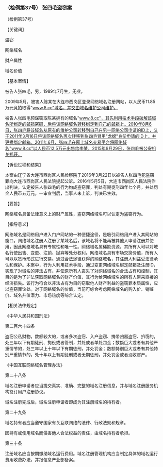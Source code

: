 ### （检例第37号） 张四毛盗窃案

（检例第37号）

【关键词】

盗窃

网络域名

财产属性

域名价值

【基本案情】

被告人张四毛，男，1989年7月生，无业。

2009年5月，被害人陈某在大连市西岗区登录网络域名注册网站，以人民币11.85万元竞拍取得"www.8.cc"域名，并交由域名维护公司维护。

被告人张四毛预谋窃取陈某拥有的域名"www.8.cc"，其先利用技术手段破解该域名所绑定的邮箱密码，后将该网络域名转移绑定到自己的邮箱上。2010年8月6日，张四毛将该域名从原有的维护公司转移到自己在另一网络公司申请的ID上，又于2011年3月16日将该网络域名再次转移到张四毛冒用"龙嫦"身份申请的ID上，并更换绑定邮箱。2011年6月，张四毛在网上域名交易平台将网络域名"www.8.cc"以人民币12.5万元出售给李某。2015年9月29日，张四毛被公安机关抓获。

【诉讼过程和结果】

本案由辽宁省大连市西岗区人民检察院于2016年3月22日以被告人张四毛犯盗窃罪向大连市西岗区人民法院提起公诉。2016年5月5日，大连市西岗区人民法院作出判决，认定被告人张四毛的行为构成盗窃罪，判处有期徒刑四年七个月，并处罚金人民币五万元。一审宣判后，当事人未上诉，判决已生效。

【要旨】

网络域名具备法律意义上的财产属性，盗窃网络域名可以认定为盗窃行为。

【指导意义】

网络域名是网络用户进入门户网站的一种便捷途径，是吸引网络用户进入其网站的窗口。网络域名注册人注册了某域名后，该域名将不能再被其他人申请注册并使用，因此网络域名具有专属性和唯一性。网络域名属稀缺资源，其所有人可以对域名行使出售、变更、注销、抛弃等处分权利。网络域名具有市场交换价值，所有人可以以货币形式进行交易。通过合法途径获得的网络域名，其注册人利益受法律承认和保护。本案中，行为人利用技术手段，通过变更网络域名绑定邮箱及注册ID，实现了对域名的非法占有，并使原所有人丧失了对网络域名的合法占有和控制，其目的是为了非法获取网络域名的财产价值，其行为给网络域名的所有人带来直接的经济损失。该行为符合以非法占有为目的窃取他人财产利益的盗窃罪本质属性，应以盗窃罪论处。对于网络域名的价值，当前可综合考虑网络域名的购入价、销赃价、域名升值潜力、市场热度等综合认定。

【相关法律规定】

《中华人民共和国刑法》

第二百六十四条

盗窃公私财物，数额较大的，或者多次盗窃、入户盗窃、携带凶器盗窃、扒窃的，处三年以下有期徒刑、拘役或者管制，并处或者单处罚金；数额巨大或者有其他严重情节的，处三年以上十年以下有期徒刑，并处罚金；数额特别巨大或者有其他特别严重情节的，处十年以上有期徒刑或者无期徒刑，并处罚金或者没收财产。

《中国互联网络域名管理办法》

第二十八条

域名注册申请者应当提交真实、准确、完整的域名注册信息，并与域名注册服务机构签订用户注册协议。

域名注册完成后，域名注册申请者即成为其注册域名的持有者。

第二十九条

域名持有者应当遵守国家有关互联网络的法律、行政法规和规章。

因持有或使用域名而侵害他人合法权益的责任，由域名持有者承担。

第三十条

注册域名应当按期缴纳域名运行费用。域名注册管理机构应当制定具体的域名运行费用收费办法，并报信息产业部备案。
